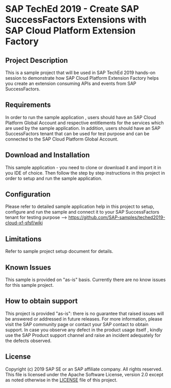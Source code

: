 # SAP TechEd 2019 - Create SAP SuccessFactors Extensions with SAP Cloud Platform Extension Factory

## Project Description

This is a sample project that will be used in SAP TechEd 2019 hands-on session to demonstrate how SAP Cloud Platform Extension Factory helps you create an extension consuming APIs and events from SAP SuccessFactors.  

## Requirements

In order to run the sample application , users should have an SAP Cloud Platform Global Account and respective entitlements for the services which are used by the sample application. In addition, users should have an SAP SuccessFactors tenant that can be used for test purpose and can be connected to the SAP Cloud Platform Global Account. 

## Download and Installation

This sample application - you need to clone or download it and import it in you IDE of choice. Then follow the step by step instructions in this project in order to setup and run the sample application.

## Configuration

Please refer to detailed sample application help in this project to setup, configure and run the sample and connect it to your SAP SuccessFactors tenant for testing purpose --> https://github.com/SAP-samples/teched2019-cloud-xf-sfsf/wiki

## Limitations

Refer to sample project setup document for details.

## Known Issues

This sample is provided on "as-is" basis. Currently there are no know issues for this sample project. 

## How to obtain support

This project is provided "as-is": there is no guarantee that raised issues will be answered or addressed in future releases. For more information, please visit the SAP community page or contact your SAP contact to obtain support. In case you observe any defect in the product usage itself , kindly use the SAP Product support channel and raise an incident adequately for the defects observed.

## License

Copyright (c) 2019 SAP SE or an SAP affiliate company. All rights reserved. This file is licensed under the Apache Software License, version 2.0 except as noted otherwise in the [LICENSE](/LICENSE) file of this project.
